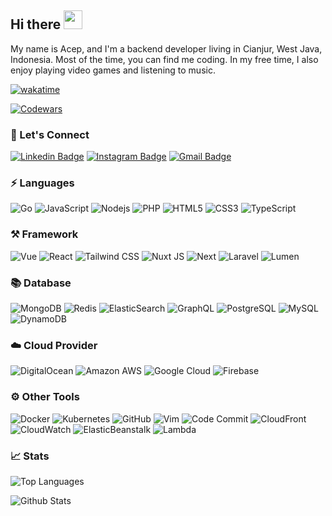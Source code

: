 ## Hi there <img src="https://raw.githubusercontent.com/MartinHeinz/MartinHeinz/master/wave.gif" width="30px">

My name is Acep, and I'm a backend developer living in Cianjur, West Java, Indonesia. Most of the time, you can find me coding. In my free time, I also enjoy playing video games and listening to music.

[![wakatime](https://wakatime.com/badge/user/018c32f9-898f-4d83-8df2-eb70f4fe8f37.svg)](https://wakatime.com/@018c32f9-898f-4d83-8df2-eb70f4fe8f37)

[![Codewars](https://codewars-stats-ignacio-cuadra.vercel.app/?username=acephasanudin&theme=dark)](https://www.codewars.com/users/acephasanudin)

### 🔌 Let's Connect
[![Linkedin Badge](https://img.shields.io/badge/acep%96hasanudin-blue?logo=linkedin)](https://www.linkedin.com/in/acep-hasanudin/)
[![Instagram Badge](https://img.shields.io/badge/acep%96hasanudin-white?logo=instagram)](https://www.instagram.com/acep.hasanudin/)
[![Gmail Badge](https://img.shields.io/badge/acephasanudin24@gmail.com-grey?logo=gmail)](mailto:acephasanudin24@gmail.com)

### ⚡ Languages
![Go](https://img.shields.io/static/v1?style=flat-square&color=18181B&labelColor=18181B&label=&message=Go&logo=go)
![JavaScript](https://img.shields.io/static/v1?style=flat-square&color=18181B&labelColor=18181B&label=&message=JavaScript&logo=javascript)
![Nodejs](https://img.shields.io/static/v1?style=flat-square&color=18181B&labelColor=18181B&label=&message=Node.JS&logo=node.js)
![PHP](https://img.shields.io/static/v1?style=flat-square&color=18181B&labelColor=18181B&label=&message=PHP&logo=php)
![HTML5](https://img.shields.io/static/v1?style=flat-square&color=18181B&labelColor=18181B&label=&message=HTML5&logo=html5)
![CSS3](https://img.shields.io/static/v1?style=flat-square&color=18181B&labelColor=18181B&label=&message=CSS3&logo=css3)
![TypeScript](https://img.shields.io/static/v1?style=flat-square&color=18181B&labelColor=18181B&label=&message=TypeScript&logo=typescript)

### ⚒️ Framework
![Vue](https://img.shields.io/static/v1?style=flat-square&color=18181B&labelColor=18181B&label=&message=Vue&logo=vue.js)
![React](https://img.shields.io/static/v1?style=flat-square&color=18181B&labelColor=18181B&label=&message=React&logo=react)
![Tailwind CSS](https://img.shields.io/static/v1?style=flat-square&color=18181B&labelColor=18181B&label=&message=Tailwind+CSS&logo=tailwindcss)
![Nuxt JS](https://img.shields.io/static/v1?style=flat-square&color=18181B&labelColor=18181B&label=&message=Nuxt+JS&logo=nuxt.js)
![Next](https://img.shields.io/static/v1?style=flat-square&color=18181B&labelColor=18181B&label=&message=Next&logo=next.js)
![Laravel](https://img.shields.io/static/v1?style=flat-square&color=18181B&labelColor=18181B&label=&message=Laravel&logo=laravel)
![Lumen](https://img.shields.io/static/v1?style=flat-square&color=18181B&labelColor=18181B&label=&message=Lumen&logo=lumen)

### 📚 Database
![MongoDB](https://img.shields.io/static/v1?style=flat-square&color=18181B&labelColor=18181B&label=&message=MongoDB&logo=mongodb)
![Redis](https://img.shields.io/static/v1?style=flat-square&color=18181B&labelColor=18181B&label=&message=Redis&logo=redis)
![ElasticSearch](https://img.shields.io/static/v1?style=flat-square&color=18181B&labelColor=18181B&label=&message=ElasticSearch&logo=elasticsearch)
![GraphQL](https://img.shields.io/static/v1?style=flat-square&color=18181B&labelColor=18181B&label=&message=GraphQL&logo=graphql)
![PostgreSQL](https://img.shields.io/static/v1?style=flat-square&color=18181B&labelColor=18181B&label=&message=PostgreSQL&logo=postgresql)
![MySQL](https://img.shields.io/static/v1?style=flat-square&color=18181B&labelColor=18181B&label=&message=MySQL&logo=mysql)
![DynamoDB](https://img.shields.io/static/v1?style=flat-square&color=18181B&labelColor=18181B&label=&message=DynamoDB&logo=amazondynamodb)

### ☁️ Cloud Provider
![DigitalOcean](https://img.shields.io/static/v1?style=flat-square&color=18181B&labelColor=18181B&label=&message=DigitalOcean&logo=digitalocean)
![Amazon AWS](https://img.shields.io/static/v1?style=flat-square&color=18181B&labelColor=18181B&label=&message=Amazon+AWS&logo=amazonaws)
![Google Cloud](https://img.shields.io/static/v1?style=flat-square&color=18181B&labelColor=18181B&label=&message=Google+Cloud&logo=googlecloud)
![Firebase](https://img.shields.io/static/v1?style=flat-square&color=18181B&labelColor=18181B&label=&message=Firebase&logo=firebase)

### ⚙️ Other Tools
![Docker](https://img.shields.io/static/v1?style=flat-square&color=18181B&labelColor=18181B&label=&message=Docker&logo=docker)
![Kubernetes](https://img.shields.io/static/v1?style=flat-square&color=18181B&labelColor=18181B&label=&message=Kubernetes&logo=kubernetes)
![GitHub](https://img.shields.io/static/v1?style=flat-square&color=18181B&labelColor=18181B&label=&message=GitHub&logo=github)
![Vim](https://img.shields.io/static/v1?style=flat-square&color=18181B&labelColor=18181B&label=&message=Vim&logo=vim)
![Code Commit](https://img.shields.io/static/v1?style=flat-square&color=18181B&labelColor=18181B&label=&message=Code%20Commit&logo=amazonaws)
![CloudFront](https://img.shields.io/static/v1?style=flat-square&color=18181B&labelColor=18181B&label=&message=CloudFront&logo=amazonaws)
![CloudWatch](https://img.shields.io/static/v1?style=flat-square&color=18181B&labelColor=18181B&label=&message=CloudWatch&logo=amazonaws)
![ElasticBeanstalk](https://img.shields.io/static/v1?style=flat-square&color=18181B&labelColor=18181B&label=&message=ElasticBeanstalk&logo=amazonaws)
![Lambda](https://img.shields.io/static/v1?style=flat-square&color=18181B&labelColor=18181B&label=&message=Lambda&logo=amazonaws)

### 📈 Stats
![Top Languages](https://github-readme-stats.vercel.app/api/top-langs/?username=acephasanudin&hide=html&layout=compact&langs_count=8&theme=dark)

![Github Stats](https://github-readme-stats.vercel.app/api?username=acephasanudin&count_private=true&show_icons=true&include_all_commits=true&theme=dark)
